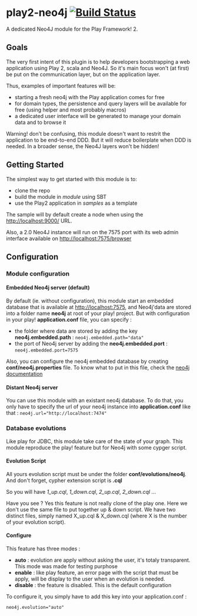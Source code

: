 # play2-neo4j [![Build Status](https://travis-ci.org/sim51/play2-neo4j.png?branch=master)](https://travis-ci.org/sim51/play2-neo4j)

A dedicated Neo4J module for the Play Framework! 2.


## Goals

The very first intent of this plugin is to help developers bootstrapping a web application using Play 2, scala and Neo4J. So it's main focus won't (at first) be put on the communication layer, but on the application layer.

Thus, examples of important features will be:

* starting a fresh neo4j with the Play application comes for free
* for domain types, the persistence and query layers will be available for free (using helper and most probably macros)
* a dedicated user interface will be generated to manage your domain data and to browse it

Warning! don't be confusing, this module doesn't want to restrit the application to be end-to-end DDD. But it will reduce boilerplate when DDD is needed. In a broader sense, the Neo4J layers won't be hidden!

## Getting Started

The simplest way to get started with this module is to:

* clone the repo
* build the module in *module* using SBT
* use the Play2 application in *samples* as a template

The sample will by default create a node when using the [http://localhost:9000/](http://localhost:9000/) URL. 

Also, a 2.0 Neo4J instance will run on the 7575 port with its web admin interface available on [http://localhost:7575/browser](http://localhost:7575/browser)

## Configuration

### Module configuration

#### Embedded Neo4j server (default)

By default (ie. without configuration), this module start an embedded database that is available at [http://localhost:7575](http://localhost:7575), and Neo4j'data are stored into a folder name **neo4j** at root of your play! project.
But with configuration in your play! **application.conf** file, you can specify :

* the folder where data are stored by adding the key **neo4j.embedded.path** : `neo4j.embedded.path="data"`
* the port of Neo4j server by adding the **neo4j.embedded.port** : `neo4j.embedded.port=7575`

Also, you can configure the neo4j embedded database by creating **conf/neo4j.properties** file. To know what to put in this file, check the [neo4j documentation](http://docs.neo4j.org/chunked/milestone/server-configuration.html)

#### Distant Neo4j server

You can use this module with an existant neo4j database.
To do that, you only have to specify the url of your neo4j instance into **application.conf** like that : `neo4j.url="http://localhost:7474"`

### Database evolutions

Like play for JDBC, this module take care of the state of your graph. This module reproduce the play! feature but for Neo4j with some cypger script. 

#### Evolution Script

All yours evolution script must be under the folder **conf/evolutions/neo4j**. And don't forget, cypher extension script is **.cql**

So you will have *1_up.cql*, *1_down.cql*, *2_up.cql*, *2_down.cql* ...

Have you see ? Yes this feature is not really clone of the play one. Here we don't use the same file to put together up & down script. We have two distinct files, simply named X_up.cql & X_down.cql (where X is the number of your evolution script).

#### Configure

This feature has three modes :

* **auto** : evolution are apply without asking the user, it's totaly transparent. This mode was made for testing purphose
* **enable** : like play feature, an error page with the script that must be apply, will be display to the user when an evolution is needed.
* **disable** : the feature is disabled. This is the default configuration

To configure it, you simply have to add this key into your application.conf :

    neo4j.evolution="auto"